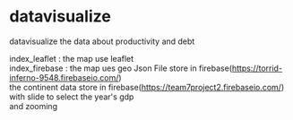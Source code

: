 # datavisualize
datavisualize the data about productivity and debt

index_leaflet : the map use leaflet  
index_firebase : the map ues geo Json File store in firebase(https://torrid-inferno-9548.firebaseio.com/)  
the continent data store in firebase(https://team7project2.firebaseio.com/)  
with slide to select the year's gdp  
and zooming

